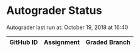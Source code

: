 # Autograder Status
Autograder last run at: October 19, 2018 at 16:40

| GitHub ID | Assignment | Graded Branch |
|-----------|------------|---------------|
